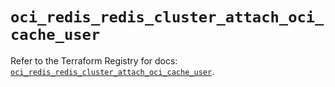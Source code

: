 # `oci_redis_redis_cluster_attach_oci_cache_user`

Refer to the Terraform Registry for docs: [`oci_redis_redis_cluster_attach_oci_cache_user`](https://registry.terraform.io/providers/oracle/oci/7.19.0/docs/resources/redis_redis_cluster_attach_oci_cache_user).
